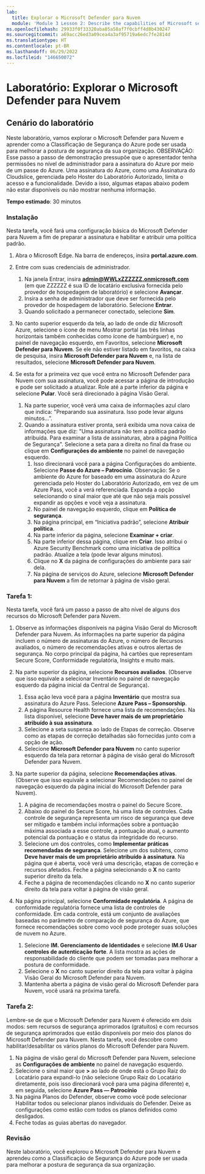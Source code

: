 ```yaml
---
lab:
  title: Explorar o Microsoft Defender para Nuvem
  module: 'Module 3 Lesson 2: Describe the capabilities of Microsoft security solutions: Describe security management capabilities of Azure'
ms.openlocfilehash: 29933f0f33320aba85a58af7f0cbff4d8b430247
ms.sourcegitcommit: a69acc26ed3a09cea4a3af95719a6edc7fe2814d
ms.translationtype: HT
ms.contentlocale: pt-BR
ms.lasthandoff: 06/29/2022
ms.locfileid: "146650072"
---
```

# <a name="lab-explore-microsoft-defender-for-cloud"></a>Laboratório: Explorar o Microsoft Defender para Nuvem

## <a name="lab-scenario"></a>Cenário do laboratório

Neste laboratório, vamos explorar o Microsoft Defender para Nuvem e aprender como a Classificação de Segurança do Azure pode ser usada para melhorar a postura de segurança da sua organização.  OBSERVAÇÃO: Esse passo a passo de demonstração pressupõe que o apresentador tenha permissões no nível de administrador para a assinatura do Azure por meio de um passe do Azure.  Uma assinatura do Azure, como uma Assinatura do Cloudslice, gerenciada pelo Hoster do Laboratório Autorizado, limita o acesso e a funcionalidade. Devido a isso, algumas etapas abaixo podem não estar disponíveis ou não mostrar nenhuma informação.

**Tempo estimado**: 30 minutos

### <a name="setup"></a>Instalação

Nesta tarefa, você fará uma configuração básica do Microsoft Defender para Nuvem a fim de preparar a assinatura e habilitar e atribuir uma política padrão.

1. Abra o Microsoft Edge. Na barra de endereços, insira **portal.azure.com**.

1. Entre com suas credenciais de administrador.
    1. Na janela Entrar, insira **admin@WWLxZZZZZZ.onmicrosoft.com** (em que ZZZZZZ é sua ID de locatário exclusiva fornecida pelo provedor de hospedagem de laboratório) e selecione **Avançar**.
    1. Insira a senha de administrador que deve ser fornecida pelo provedor de hospedagem de laboratório. Selecione **Entrar**.
    1. Quando solicitado a permanecer conectado, selecione **Sim**.

1. No canto superior esquerdo da tela, ao lado de onde diz Microsoft Azure, selecione o ícone de menu Mostrar portal (as três linhas horizontais também conhecidas como ícone de hambúrguer) e, no painel de navegação esquerdo, em Favoritos, selecione **Microsoft Defender para Nuvem**.  Se ele não estiver listado em favoritos, na caixa de pesquisa, insira **Microsoft Defender para Nuvem** e, na lista de resultados, selecione **Microsoft Defender para Nuvem**.

1. Se esta for a primeira vez que você entra no Microsoft Defender para Nuvem com sua assinatura, você pode acessar a página de introdução e pode ser solicitado a atualizar.  Role até a parte inferior da página e selecione **Pular**.  Você será direcionado à página Visão Geral.
    1. Na parte superior, você verá uma caixa de informações azul claro que indica: "Preparando sua assinatura. Isso pode levar alguns minutos...”.
    1. Quando a assinatura estiver pronta, será exibida uma nova caixa de informações que diz: "Uma assinatura não tem a política padrão atribuída. Para examinar a lista de assinaturas, abra a página Política de Segurança".  Selecione a seta para a direita no final da frase ou clique em **Configurações do ambiente** no painel de navegação esquerdo.
        1. Isso direcionará você para a página Configurações do ambiente. Selecione **Passe do Azure – Patrocínio**.  Observação:  Se o ambiente do Azure for baseado em uma assinatura do Azure gerenciada pelo Hoster do Laboratório Autorizado, em vez de um Azure Pass, você a verá referenciada. Expanda a opção selecionando o sinal maior que até que não seja mais possível expandir as opções e você veja a assinatura.
        1. No painel de navegação esquerdo, clique em **Política de segurança**.
        1. Na página principal, em “Iniciativa padrão”, selecione **Atribuir política**.
        1. Na parte inferior da página, selecione **Examinar + criar**.
        1. Na parte inferior dessa página, clique em **Criar**.  Isso atribui o Azure Security Benchmark como uma iniciativa de política padrão.  Atualize a tela (pode levar alguns minutos).
        1. Clique no **X** da página de configurações do ambiente para sair dela.  
        1. Na página de serviços do Azure, selecione **Microsoft Defender para Nuvem** a fim de retornar à página de visão geral.

### <a name="task-1"></a>Tarefa 1:

Nesta tarefa, você fará um passo a passo de alto nível de alguns dos recursos do Microsoft Defender para Nuvem.

1. Observe as informações disponíveis na página Visão Geral do Microsoft Defender para Nuvem.  As informações na parte superior da página incluem o número de assinaturas do Azure, o número de Recursos avaliados, o número de recomendações ativas e outros alertas de segurança.  No corpo principal da página, há cartões que representam Secure Score, Conformidade regulatória, Insights e muito mais.

1. Na parte superior da página, selecione **Recursos avaliados**.  (Observe que isso equivale a selecionar Inventário no painel de navegação esquerdo da página inicial da Central de Segurança).
    1. Essa ação leva você para a página **Inventário** que mostra sua assinatura do Azure Pass.  Selecione **Azure Pass – Sponsorship**.
    1. A página Resource Health fornece uma lista de recomendações.  Na lista disponível, selecione **Deve haver mais de um proprietário atribuído à sua assinatura**.
    1. Selecione a seta suspensa ao lado de Etapas de correção. Observe como as etapas de correção detalhadas são fornecidas junto com a opção de ação.  
    1. Selecione **Microsoft Defender para Nuvem** no canto superior esquerdo da tela para retornar à página de visão geral do Microsoft Defender para Nuvem.

1. Na parte superior da página, selecione **Recomendações ativas**.  (Observe que isso equivale a selecionar Recomendações no painel de navegação esquerdo da página inicial do Microsoft Defender para Nuvem).
    1. A página de recomendações mostra o painel do Secure Score.
    1. Abaixo do painel do Secure Score, há uma lista de controles. Cada controle de segurança representa um risco de segurança que deve ser mitigado e também inclui informações sobre a pontuação máxima associada a esse controle, a pontuação atual, o aumento potencial da pontuação e o status da integridade do recurso.  
    1. Selecione um dos controles, como **Implementar práticas recomendadas de segurança**.  Selecione um dos subitens, como **Deve haver mais de um proprietário atribuído à assinatura**.  Na página que é aberta, você verá uma descrição, etapas de correção e recursos afetados. Feche a página selecionando o **X** no canto superior direito da tela.
    1. Feche a página de recomendações clicando no **X** no canto superior direito da tela para voltar à página de visão geral.

1. Na página principal, selecione **Conformidade regulatória**. A página de conformidade regulatória fornece uma lista de controles de conformidade.  Em cada controle, está um conjunto de avaliações baseadas no parâmetro de comparação de segurança do Azure, que fornece recomendações sobre como você pode proteger suas soluções de nuvem no Azure.
    1. Selecione **IM. Gerenciamento de Identidades** e selecione **IM.6 Usar controles de autenticação forte**.  A lista mostra as ações de responsabilidade do cliente que podem ser tomadas para melhorar a postura de conformidade.
    1. Selecione o **X** no canto superior direito da tela para voltar à página Visão Geral do Microsoft Defender para Nuvem.
    1. Mantenha aberta a página de visão geral do Microsoft Defender para Nuvem, você usará na próxima tarefa.

### <a name="task-2"></a>Tarefa 2:

Lembre-se de que o Microsoft Defender para Nuvem é oferecido em dois modos: sem recursos de segurança aprimorados (gratuitos) e com recursos de segurança aprimorados que estão disponíveis por meio dos planos do Microsoft Defender para Nuvem. Nesta tarefa, você descobre como habilitar/desabilitar os vários planos do Microsoft Defender para Nuvem.

1. Na página de visão geral do Microsoft Defender para Nuvem, selecione as **Configurações de ambiente** no painel de navegação esquerdo.
1. Selecione o sinal maior que **>** ao lado de onde está o Grupo Raiz do Locatário para expandi-lo (não selecione Grupo Raiz do Locatário diretamente, pois isso direcionará você para uma página diferente) e, em seguida, selecione **Azure Pass — Patrocínio**
1. Na página Planos do Defender, observe como você pode selecionar Habilitar todos ou selecionar planos individuais do Defender. Deixe as configurações como estão com todos os planos definidos como desligados.
1. Feche todas as guias abertas do navegador.

### <a name="review"></a>Revisão

Neste laboratório, você explorou o Microsoft Defender para Nuvem e aprendeu como a Classificação de Segurança do Azure pode ser usada para melhorar a postura de segurança da sua organização.
